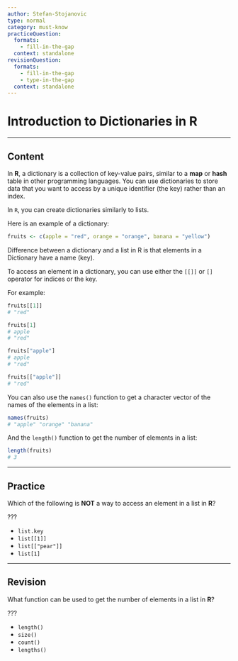 ```yaml
---
author: Stefan-Stojanovic
type: normal
category: must-know
practiceQuestion:
  formats:
    - fill-in-the-gap
  context: standalone
revisionQuestion:
  formats:
    - fill-in-the-gap
    - type-in-the-gap
  context: standalone
---
```


# Introduction to Dictionaries in R

---

## Content


In **R**, a dictionary is a collection of key-value pairs, similar to a **map** or **hash** table in other programming languages. You can use dictionaries to store data that you want to access by a unique identifier (the key) rather than an index.

In `R`, you can create dictionaries similarly to lists.

Here is an example of a dictionary:
```r
fruits <- c(apple = "red", orange = "orange", banana = "yellow")
```

Difference between a dictionary and a list in R is that elements in a Dictionary have a name (key). 

To access an element in a dictionary, you can use either the `[[]]` or `[]` operator for indices or the key. 

For example:
```r
fruits[[1]]
# "red"

fruits[1]
# apple 
# "red"

fruits["apple"]
# apple 
# "red" 

fruits[["apple"]]
# "red"
```

You can also use the `names()` function to get a character vector of the names of the elements in a list:
```r
names(fruits)
# "apple" "orange" "banana"
```

And the `length()` function to get the number of elements in a list:
```r
length(fruits)
# 3
```


---
## Practice

Which of the following is **NOT** a way to access an element in a list in **R**?

???

- `list.key`
- `list[[1]]`
- `list[["pear"]]`
- `list[1]`

---
## Revision

What function can be used to get the number of elements in a list in **R**?

???

- `length()`
- `size()`
- `count()`
- `lengths()`